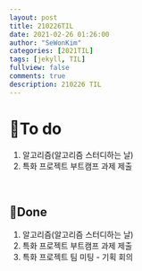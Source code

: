 ```yaml
---
layout: post
title: 210226TIL 
date: 2021-02-26 01:26:00
author: "SeWonKim"
categories: [2021TIL]
tags: [jekyll, TIL]
fullview: false
comments: true
description: 210226 TIL
---
```



# 🌱To do

1. 알고리즘(알고리즘 스터디하는 날)
2. 특화 프로젝트 부트캠프 과제 제출
   
&nbsp;
&nbsp;

## 🌳Done

1. 알고리즘(알고리즘 스터디하는 날)
2. 특화 프로젝트 부트캠프 과제 제출
3. 특화 프로젝트 팀 미팅 - 기획 회의
   
&nbsp;
&nbsp;
